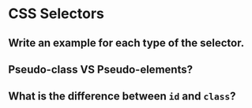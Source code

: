 # CSS Selectors

## Write an example for each type of the selector.

## Pseudo-class VS Pseudo-elements?

## What is the difference between `id` and `class`?

## 

